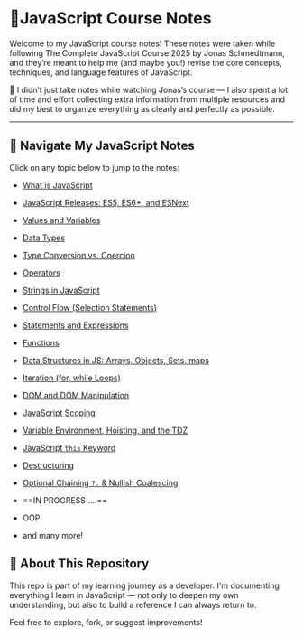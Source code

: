 # 📘JavaScript Course Notes

Welcome to my JavaScript course notes!
These notes were taken while following The Complete JavaScript Course 2025 by Jonas Schmedtmann, and they’re meant to help me (and maybe you!) revise the core concepts, techniques, and language features of JavaScript.

🧠 I didn’t just take notes while watching Jonas’s course — I also spent a lot of time and effort collecting extra information from multiple resources and did my best to organize everything as clearly and perfectly as possible.

---

## 📂 Navigate My JavaScript Notes

Click on any topic below to jump to the notes:

- [What is JavaScript](./notes/Intro/What%20is%20JavaScript.md)
- [JavaScript Releases: ES5, ES6+, and ESNext](./notes/EcamScript/JavaScript%20Versions%20Overview.md)
- [Values and Variables](./notes/values%20and%20variables/Variables%20in%20JavaScript.md)
- [Data Types](./notes/Data%20Types/Javascript%20Data%20Types.md)
- [Type Conversion vs. Coercion](./notes/type%20conversion,%20coercion/Type%20Conversion%20Vs.%20Type%20Coercion.md)
- [Operators](./notes/operators/operators%20in%20JavaScript.md)
- [Strings in JavaScript](./notes/strings/0-%20strings%20in%20javascript.md)
- [Control Flow (Selection Statements)](<./notes/control%20flow/Control%20Flow%20(Selection%20Statements).md>)
- [Statements and Expressions](./notes/statements%20and%20expressions/Statements%20and%20Expressions.md)
- [Functions](./notes//functions/Functions%20in%20JavaScript.md)
- [Data Structures in JS: Arrays, Objects, Sets, maps](./notes/Data%20Structures%20in%20JS/0-%20Built-in%20Data%20Structures%20in%20JS.md)
- [Iteration (for, while Loops)](./notes/Iteration/for,%20while%20loops.md)
- [DOM and DOM Manipulation](./notes/DOM/DOM.md)
- [JavaScript Scoping](./notes/JS%20Scoping/Scoping.md)
- [Variable Environment, Hoisting, and the TDZ](../JavaScript/notes/hoisting/Variable%20Environment%20Hoisting%20and%20The%20TDZ.md)
- [JavaScript `this` Keyword](./this%20Keyword.md)
- [Destructuring](./Destructuring.md)
- [Optional Chaining `?.` & Nullish Coalescing](./notes/Optional%20Chaining%20and%20Nullish%20Coalescing/Optional%20Chaining%20and%20Nullish%20Coalescing.md)

- ==IN PROGRESS ....==
- OOP
- and many more!

## 📌 About This Repository

This repo is part of my learning journey as a developer. I'm documenting everything I learn in JavaScript — not only to deepen my own understanding, but also to build a reference I can always return to.

Feel free to explore, fork, or suggest improvements!
